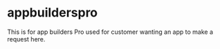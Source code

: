 # appbuilderspro
This is for app builders Pro used for customer wanting an app to make a request here.
